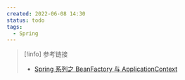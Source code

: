 ```yaml
---
created: 2022-06-08 14:30
status: todo
tags:
  - Spring
---
```



> [!info]  参考链接
> -  [Spring 系列之 BeanFactory 与 ApplicationContext](https://www.cnblogs.com/xiaoxi/p/5846416.html)

